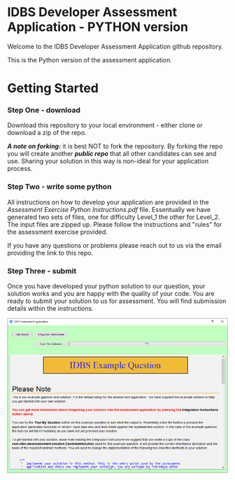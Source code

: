 # IDBS Developer Assessment Application - PYTHON version

Welcome to the IDBS Developer Assessment Application github repository.

This is the Python version of the assessment application.

# Getting Started

### Step One - download
Download this repository to your local environment - either clone or download a zip of the repo.

***A note on forking:*** it is best NOT to fork the repository. By forking the repo you will create another ***public repo*** that all other candidates can see and use. Sharing your solution in this way is non-ideal for your application process.

### Step Two - write some python
All instructions on how to develop your application are provided in the *Assessment Exercise Python Instructions.pdf* file. Essentually we have generated two sets of files, one for difficulty Level_1 the other for Level_2. The input files are zipped up. Please follow the instructions and "rules" for the assessment exercise provided.

If you have any questions or problems please reach out to us via the email providing the link to this repo.


### Step Three - submit
Once you have developed your python solution to our question, your solution works and you are happy with the quality of your code. You are ready to submit your solution to us for assessment. You will find submission details within the instructions. 

![enter image description here](images/AssessmentApp.png)



